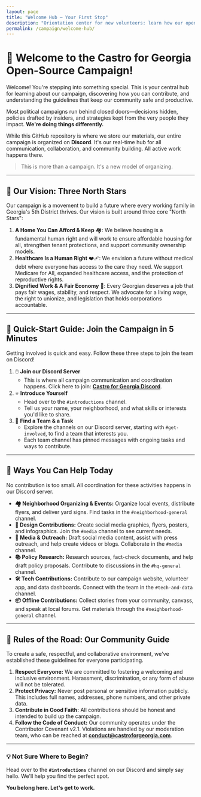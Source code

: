 ```yaml
---
layout: page
title: "Welcome Hub – Your First Stop"
description: "Orientation center for new volunteers: learn how our open-source campaign works and join our community on Discord to get involved."
permalink: /campaign/welcome-hub/
---
```


# 🌟 Welcome to the Castro for Georgia Open-Source Campaign!

Welcome! You're stepping into something special. This is your central hub for learning about our campaign, discovering how you can contribute, and understanding the guidelines that keep our community safe and productive.

Most political campaigns run behind closed doors—decisions hidden, policies drafted by insiders, and strategies kept from the very people they impact. **We're doing things differently.**

While this GitHub repository is where we store our materials, our entire campaign is organized on **Discord**. It's our real-time hub for all communication, collaboration, and community building. All active work happens there.

> This is more than a campaign. It's a new model of organizing.

---

## 🌟 Our Vision: Three North Stars

Our campaign is a movement to build a future where every working family in Georgia's 5th District thrives. Our vision is built around three core "North Stars":

1.  **A Home You Can Afford & Keep** 🏘️: We believe housing is a fundamental human right and will work to ensure affordable housing for all, strengthen tenant protections, and support community ownership models.
2.  **Healthcare Is a Human Right** ❤️‍🩹: We envision a future without medical debt where everyone has access to the care they need. We support Medicare for All, expanded healthcare access, and the protection of reproductive rights.
3.  **Dignified Work & A Fair Economy** 💪: Every Georgian deserves a job that pays fair wages, stability, and respect. We advocate for a living wage, the right to unionize, and legislation that holds corporations accountable.

---

## 🚀 Quick-Start Guide: Join the Campaign in 5 Minutes

Getting involved is quick and easy. Follow these three steps to join the team on Discord!

1.  🖱️ **Join our Discord Server**
    * This is where all campaign communication and coordination happens. Click here to join: [**Castro for Georgia Discord**](https://discord.gg/ep6dBqPjhG).
2.  ⭐ **Introduce Yourself**
    * Head over to the `#introductions` channel.
    * Tell us your name, your neighborhood, and what skills or interests you'd like to share.
3.  🙋 **Find a Team & a Task**
    * Explore the channels on our Discord server, starting with `#get-involved`, to find a team that interests you.
    * Each team channel has pinned messages with ongoing tasks and ways to contribute.

---

## 🎯 Ways You Can Help Today

No contribution is too small. All coordination for these activities happens in our Discord server.

* **🏘️ Neighborhood Organizing & Events:** Organize local events, distribute flyers, and deliver yard signs. Find tasks in the `#neighborhood-general` channel.
* **🎨 Design Contributions:** Create social media graphics, flyers, posters, and infographics. Join the `#media` channel to see current needs.
* **📢 Media & Outreach:** Draft social media content, assist with press outreach, and help create videos or blogs. Collaborate in the `#media` channel.
* **📚 Policy Research:** Research sources, fact-check documents, and help draft policy proposals. Contribute to discussions in the `#hq-general` channel.
* **🛠️ Tech Contributions:** Contribute to our campaign website, volunteer app, and data dashboards. Connect with the team in the `#tech-and-data` channel.
* **📦 Offline Contributions:** Collect stories from your community, canvass, and speak at local forums. Get materials through the `#neighborhood-general` channel.

---

## 🚦 Rules of the Road: Our Community Guide

To create a safe, respectful, and collaborative environment, we've established these guidelines for everyone participating.

1.  **Respect Everyone:** We are committed to fostering a welcoming and inclusive environment. Harassment, discrimination, or any form of abuse will not be tolerated.
2.  **Protect Privacy:** Never post personal or sensitive information publicly. This includes full names, addresses, phone numbers, and other private data.
3.  **Contribute in Good Faith:** All contributions should be honest and intended to build up the campaign.
4.  **Follow the Code of Conduct:** Our community operates under the Contributor Covenant v2.1. Violations are handled by our moderation team, who can be reached at **conduct@castroforgeorgia.com**.

---

### **💡 Not Sure Where to Begin?**

Head over to the **`#introductions`** channel on our Discord and simply say hello. We'll help you find the perfect spot.

**You belong here. Let's get to work.**